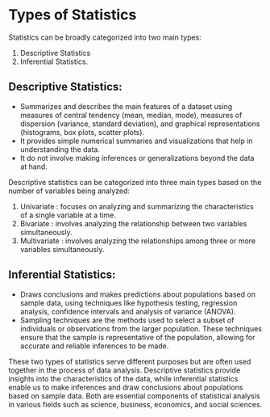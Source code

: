 # Types of Statistics
Statistics can be broadly categorized into two main types: 
1. Descriptive Statistics
2. Inferential Statistics.

## Descriptive Statistics:
- Summarizes and describes the main features of a dataset using measures of central tendency (mean, median, mode), measures of dispersion (variance, standard deviation), and graphical representations (histograms, box plots, scatter plots).
- It provides simple numerical summaries and visualizations that help in understanding the data.
- It do not involve making inferences or generalizations beyond the data at hand.

Descriptive statistics can be categorized into three main types based on the number of variables being analyzed: 
  1. Univariate   : focuses on analyzing and summarizing the characteristics of a single variable at a time.
  2. Bivariate    : involves analyzing the relationship between two variables simultaneously.
  3. Multivariate : involves analyzing the relationships among three or more variables simultaneously.

## Inferential Statistics:
- Draws conclusions and makes predictions about populations based on sample data, using techniques like hypothesis testing, regression analysis, confidence intervals and analysis of variance (ANOVA).
- Sampling techniques are the methods used to select a subset of individuals or observations from the larger population. These techniques ensure that the sample is representative of the population, allowing for accurate and reliable inferences to be made.
  

These two types of statistics serve different purposes but are often used together in the process of data analysis. Descriptive statistics provide insights into the characteristics of the data, while inferential statistics enable us to make inferences and draw conclusions about populations based on sample data. Both are essential components of statistical analysis in various fields such as science, business, economics, and social sciences.
